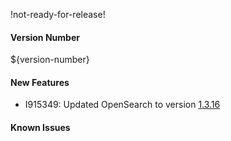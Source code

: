 !not-ready-for-release!

#### Version Number
${version-number}

#### New Features
- I915349: Updated OpenSearch to version [1.3.16](https://opensearch.org/versions/opensearch-1-3-16.html)

#### Known Issues
